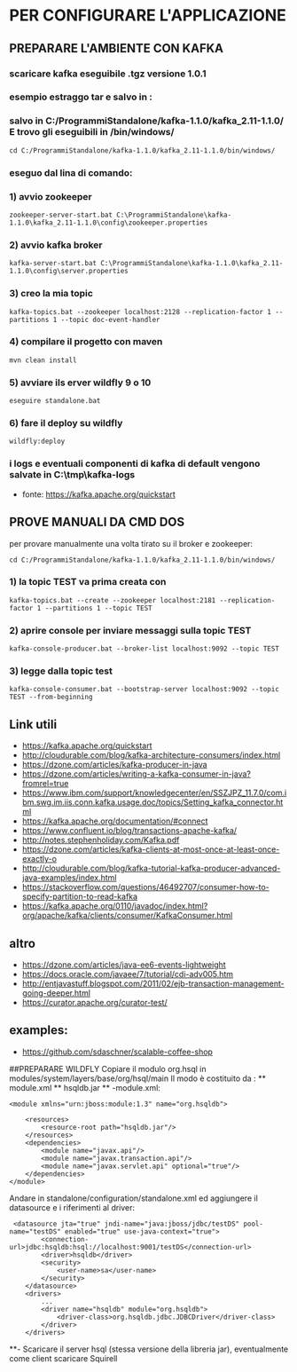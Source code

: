 
# PER CONFIGURARE L'APPLICAZIONE

## PREPARARE L'AMBIENTE CON KAFKA
### scaricare kafka eseguibile .tgz versione 1.0.1

### esempio estraggo tar e salvo in :
### salvo in C:/ProgrammiStandalone/kafka-1.1.0/kafka_2.11-1.1.0/ E trovo gli eseguibili in /bin/windows/
``` cd C:/ProgrammiStandalone/kafka-1.1.0/kafka_2.11-1.1.0/bin/windows/ ```

### eseguo dal lina di comando:
### 1) avvio zookeeper
``` zookeeper-server-start.bat C:\ProgrammiStandalone\kafka-1.1.0\kafka_2.11-1.1.0\config\zookeeper.properties ```

### 2) avvio kafka broker
``` kafka-server-start.bat C:\ProgrammiStandalone\kafka-1.1.0\kafka_2.11-1.1.0\config\server.properties ```

### 3) creo la mia topic
``` kafka-topics.bat --zookeeper localhost:2128 --replication-factor 1 --partitions 1 --topic doc-event-handler ```

### 4) compilare il progetto con maven
``` mvn clean install ```

### 5) avviare ils erver wildfly 9 o 10
``` eseguire standalone.bat ```

### 6) fare il deploy su wildfly
``` wildfly:deploy ```

### i logs e eventuali componenti di kafka di default vengono salvate in C:\tmp\kafka-logs


* fonte: https://kafka.apache.org/quickstart

## PROVE MANUALI DA CMD DOS


per provare manualmente una volta tirato su il broker e zookeeper:

``` cd C:/ProgrammiStandalone/kafka-1.1.0/kafka_2.11-1.1.0/bin/windows/ ```

### 1) la topic TEST va prima creata con
``` kafka-topics.bat --create --zookeeper localhost:2181 --replication-factor 1 --partitions 1 --topic TEST ```

### 2) aprire console per inviare messaggi sulla topic TEST
``` kafka-console-producer.bat --broker-list localhost:9092 --topic TEST ```

### 3) legge dalla topic test
``` kafka-console-consumer.bat --bootstrap-server localhost:9092 --topic TEST --from-beginning ```

## Link utili
* https://kafka.apache.org/quickstart
* http://cloudurable.com/blog/kafka-architecture-consumers/index.html
* https://dzone.com/articles/kafka-producer-in-java
* https://dzone.com/articles/writing-a-kafka-consumer-in-java?fromrel=true
* https://www.ibm.com/support/knowledgecenter/en/SSZJPZ_11.7.0/com.ibm.swg.im.iis.conn.kafka.usage.doc/topics/Setting_kafka_connector.html
* https://kafka.apache.org/documentation/#connect
* https://www.confluent.io/blog/transactions-apache-kafka/
* http://notes.stephenholiday.com/Kafka.pdf
* https://dzone.com/articles/kafka-clients-at-most-once-at-least-once-exactly-o
* http://cloudurable.com/blog/kafka-tutorial-kafka-producer-advanced-java-examples/index.html
* https://stackoverflow.com/questions/46492707/consumer-how-to-specify-partition-to-read-kafka
* https://kafka.apache.org/0110/javadoc/index.html?org/apache/kafka/clients/consumer/KafkaConsumer.html

## altro
* https://dzone.com/articles/java-ee6-events-lightweight
* https://docs.oracle.com/javaee/7/tutorial/cdi-adv005.htm
* http://entjavastuff.blogspot.com/2011/02/ejb-transaction-management-going-deeper.html
* https://curator.apache.org/curator-test/

## examples:
* https://github.com/sdaschner/scalable-coffee-shop


##PREPARARE WILDFLY
Copiare il modulo org.hsql in modules/system/layers/base/org/hsql/main
Il modo è costituito da :
** module.xml
** hsqldb.jar
** -module.xml:
```
<module xmlns="urn:jboss:module:1.3" name="org.hsqldb">

    <resources>
        <resource-root path="hsqldb.jar"/>
    </resources>
    <dependencies>
        <module name="javax.api"/>
        <module name="javax.transaction.api"/>
        <module name="javax.servlet.api" optional="true"/>
    </dependencies>
</module>
```
Andare in standalone/configuration/standalone.xml ed aggiungere il datasource e i riferimenti al driver:
```
 <datasource jta="true" jndi-name="java:jboss/jdbc/testDS" pool-name="testDS" enabled="true" use-java-context="true">
        <connection-url>jdbc:hsqldb:hsql://localhost:9001/testDS</connection-url>
        <driver>hsqldb</driver>
        <security>
            <user-name>sa</user-name>
        </security>
    </datasource>
    <drivers>
        ...
        <driver name="hsqldb" module="org.hsqldb">
            <driver-class>org.hsqldb.jdbc.JDBCDriver</driver-class>
        </driver>
    </drivers>
```

**- Scaricare il server hsql (stessa versione della libreria jar), eventualmente come client scaricare Squirell

